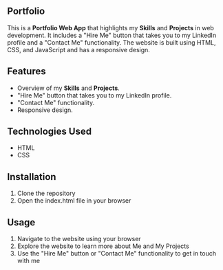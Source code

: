 ## Portfolio

This is a **Portfolio Web App** that highlights my **Skills** and **Projects** in web development. It includes a "Hire Me" button that takes you to my LinkedIn profile and a "Contact Me" functionality. The website is built using HTML, CSS, and JavaScript and has a responsive design. 

## Features

- Overview of my **Skills** and **Projects**. 
- "Hire Me" button that takes you to my LinkedIn profile.
- "Contact Me" functionality.
- Responsive design.

## Technologies Used

- HTML
- CSS
<!-- - JavaScript -->

## Installation

1. Clone the repository
2. Open the index.html file in your browser

## Usage

1. Navigate to the website using your browser
2. Explore the website to learn more about Me and My Projects
3. Use the "Hire Me" button or "Contact Me" functionality to get in touch with me
